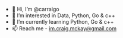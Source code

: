 - 👋 Hi, I’m @carraigo
- 👀 I’m interested in Data, Python, Go & c++
- 🌱 I’m currently learning Python, Go & c++
- 📫 Reach me - im.craig.mckay@gmail.com

<!---
carraigo/carraigo is a ✨ special ✨ repository because its `README.md` (this file) appears on your GitHub profile.
You can click the Preview link to take a look at your changes.
--->
